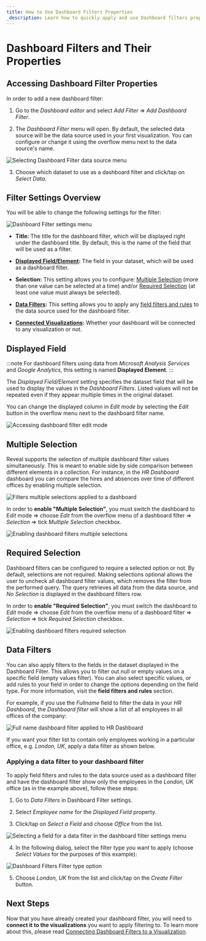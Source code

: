 ```yaml
---
title: How to Use Dashboard Filters Properties 
_description: Learn how to quickly apply and use Dashboard filters properties to achieve maximum effect for your visualization.
---
```


# Dashboard Filters and Their Properties

## Accessing Dashboard Filter Properties

In order to add a new dashboard filter:

1.  Go to the *Dashboard editor* and select *Add Filter* ⇒ *Add
    Dashboard Filter*.

2.  The *Dashboard Filter* menu will open. By default, the selected data
    source will be the data source used in your first visualization. You
    can configure or change it using the overflow menu next to the data
    source's name.

  ![Selecting Dashboard Filter data source menu](images/dashboard-filter-data-source-menu.png)

3.  Choose which dataset to use as a dashboard filter and click/tap on
    *Select Data*.

## Filter Settings Overview

You will be able to change the following settings for the filter:

![Dashboard Filter settings menu](images/dashboard-filter-dialog.png)

- **Title:** The title for the dashboard filter, which will be displayed right under the dashboard title. By default, this is the name of the field that will be used as a filter.

- **<a href="#displayed-field">Displayed Field/Element</a>:** The field in your dataset, which will be used as a dashboard filter.

- **Selection:** This setting allows you to configure: <a href="#multiple-selection">Multiple Selection</a> (more than one value can be selected at a time) and/or <a href="#required-selection">Required Selection</a> (at least one value must always be selected).

- **<a href="#data-filters">Data Filters</a>:** This setting allows you to apply any <a href="#">field filters and rules</a> to the data source used for the dashboard filter.

- **<a href="filters-connecting">Connected Visualizations</a>:** Whether your dashboard will be connected to any visualization or not.

## Displayed Field

:::note
For dashboard filters using data from *Microsoft Analysis Services* and *Google Analytics*, this setting is named **Displayed Element**.
:::

The *Displayed Field/Element* setting specifies the dataset field that will be used to display
the values in the *Dashboard Filters*. Listed values will not be repeated
even if they appear multiple times in the original dataset.

You can change the displayed column in *Edit mode* by selecting the *Edit* button in the overflow menu next to the dashboard filter name.

![Accessing dashboard filter edit mode](images/edit-mode-filter.png)

## Multiple Selection

Reveal supports the selection of multiple dashboard filter values
simultaneously. This is meant to enable side by side comparison between different elements in a collection. For instance, in the *HR Dashboard* dashboard you can compare the hires and absences over time of different
offices by enabling multiple selection.

![Filters multiple selections applied to a dashboard](images/multiple-selection-dashboard-filters.png)

In order to **enable "Multiple Selection"**, you must switch the
dashboard to *Edit* mode ⇒ choose *Edit* from the overflow menu of a
dashboard filter ⇒ *Selection* ⇒ tick *Multiple Selection* checkbox.

![Enabling dashboard filters multiple selections](images/multiple-selection-option-dashboard-filter-dialog.png)

## Required Selection

Dashboard filters can be configured to require a selected option or not.
By default, selections are not required. Making selections optional
allows the user to uncheck all dashboard filter values, which removes
the filter from the performed query. The query retrieves all data from
the data source, and *No Selection* is displayed in the dashboard
filters row.

In order to **enable "Required Selection"**, you must switch the
dashboard to *Edit* mode ⇒ choose *Edit* from the overflow menu of a
dashboard filter ⇒ *Selection* ⇒ tick *Required Selection* checkbox.

![Enabling dashboard filters required selection](images/required-selection-option-filters.png)

## Data Filters

You can also apply filters to the fields in the dataset displayed in the
Dashboard Filter. This allows you to filter out null or empty values on
a specific field (empty values filter). You can also select specific values, or add
rules to your field in order to change the
options depending on the field type. For more information, visit the
**field filters and rules** section.

For example, if you use the *Fullname* field to filter the data in
your *HR Dashboard*, the *Dashboard filter* will show a list of all
employees in all offices of the company:

![Full name dashboard filter applied to HR Dashboard](images/data-filters-dashboard-filters-hr-dashboard.png)

If you want your filter list to contain only employees working in a particular office, e.g.
*London, UK*, apply a data filter as shown below.

### Applying a data filter to your dashboard filter

To apply field filters and rules to the data source used as a dashboard
filter and have the dashboard filter show only the employees in the
*London, UK* office (as in the example above), follow these steps:

1.  Go to *Data Filters* in Dashboard Filter settings.

2.  Select *Employee name* for the *Displayed Field* property.

3.  Click/tap on *Select a Field* and choose *Office* from the list.

  ![Selecting a field for a data filter in the dashboard filter settings menu](images/dashboard-filters-select-data-filter-field.png)

4.  In the following dialog, select the filter type you want to apply
    (choose *Select Values* for the purposes of this example):

  ![Dashboard Filters Filter type option](images/filter-types.png)

5.  Choose *London, UK* from the list and click/tap on the *Create Filter*
    button.
## Next Steps 

Now that you have already created your dashboard filter, you will need
to **connect it to the visualizations** you want to apply filtering to.
To learn more about this, please read [Connecting Dashboard Filters to a Visualization](filters-connecting.md).

